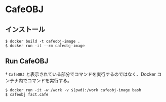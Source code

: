 # CafeOBJ

## インストール

```sh:bash
$ docker build -t cafeobj-image .
$ docker run -it --rm cafeobj-image
```

## Run CafeOBJ

† `CafeOBJ` と表示されている部分でコマンドを実行するのではなく、Docker コンテナ内でコマンドを実行する。

```sh:bash
$ docker run -it -w /work -v $(pwd):/work cafeobj-image bash
$ cafeobj fact.cafe 
```
